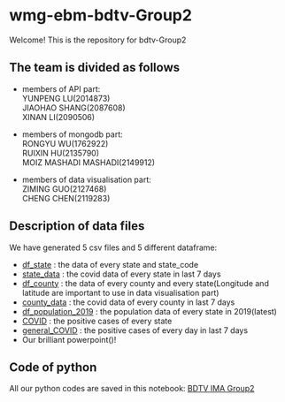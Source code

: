 # wmg-ebm-bdtv-Group2
Welcome! This is the repository for bdtv-Group2

## The team is divided as follows
* members of API part:   
YUNPENG LU(2014873)  
JIAOHAO SHANG(2087608)  
XINAN LI(2090506)

* members of mongodb part:  
RONGYU WU(1762922)  
RUIXIN HU(2135790)  
MOIZ MASHADI MASHADI(2149912)


* members of data visualisation part:  
ZIMING GUO(2127468)  
CHENG CHEN(2119283)


## Description of data files
We have generated 5 csv files and 5 different dataframe:  
* [df_state](https://github.com/Lynn-Luyp/wmg-ebm-bdtv-Group2/blob/main/df_state.csv) : the data of every state and state_code  
* [state_data](https://github.com/Lynn-Luyp/wmg-ebm-bdtv-Group2/blob/main/state_data.csv) : the covid data of every state in last 7 days  
* [df_county](https://github.com/Lynn-Luyp/wmg-ebm-bdtv-Group2/blob/main/df_county.csv) : the data of every county and every state(Longitude and latitude are important to use in data visualisation part)  
* [county_data](https://github.com/Lynn-Luyp/wmg-ebm-bdtv-Group2/blob/main/county_data.csv) : the covid data of every county in last 7 days  
* [df_population_2019](https://github.com/Lynn-Luyp/wmg-ebm-bdtv-Group2/blob/main/df_population_2019.csv) : the population data of every state in 2019(latest)
* [COVID](https://github.com/Lynn-Luyp/wmg-ebm-bdtv-Group2/blob/main/COVID.png) : the positive cases of every state
* [general_COVID](https://github.com/Lynn-Luyp/wmg-ebm-bdtv-Group2/blob/main/general_COVID.png)  : the positive cases of every day in last 7 days
* Our brilliant powerpoint()! 

## Code of python 
All our python codes are saved in this notebook: [BDTV IMA Group2](https://github.com/Lynn-Luyp/wmg-ebm-bdtv-Group2/blob/main/BDTV%20IMA%20Group%202.ipynb)




